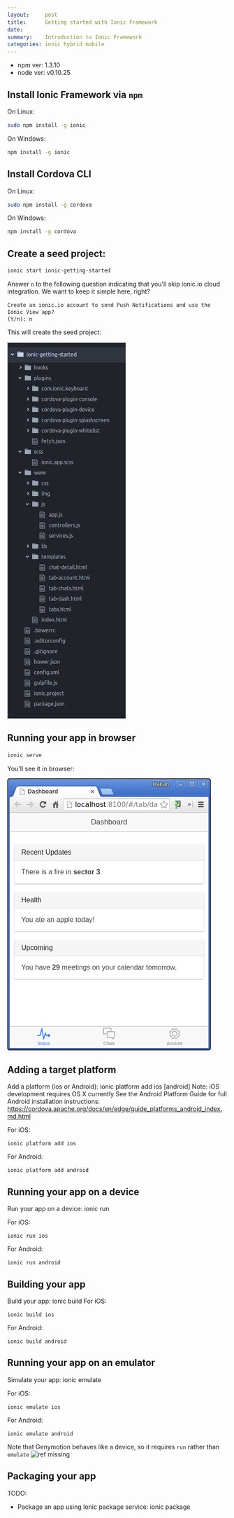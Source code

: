 ```yaml
---
layout:     post
title:      Getting started with Ionic Framework
date:
summary:    Introduction to Ionic Framework
categories: ionic hybrid mobile
---
```


- npm ver: 1.3.10
- node ver: v0.10.25


 Install Ionic Framework via `npm`
 ---

On Linux:
```bash
sudo npm install -g ionic
```

On Windows:
```bash
npm install -g ionic
```

Install Cordova CLI
---

On Linux:
```bash
sudo npm install -g cordova
```

On Windows:
```cmd
npm install -g cordova
```
Create a seed project:
---

```bash
ionic start ionic-getting-started
```

Answer `n` to the following question indicating that you'll skip ionic.io cloud integration. We want to keep it simple here, right?

```
Create an ionic.io account to send Push Notifications and use the Ionic View app?
(Y/n): n
```
This will create the seed project:

![Ionic seed project](../assets/Screenshot-2015-09-09.png)


Running your app in browser
---

```bash
ionic serve
```

You'll see it in browser:

![Project running in browser](../assets/Screenshot-2015-09-09-2.png)

Adding a target platform
---
Add a platform (ios or Android): ionic platform add ios [android]
  Note: iOS development requires OS X currently
  See the Android Platform Guide for full Android installation instructions:
  https://cordova.apache.org/docs/en/edge/guide_platforms_android_index.md.html

For iOS:
```
ionic platform add ios
```
For Android:
```
ionic platform add android
```

Running your app on a device
---
Run your app on a device: ionic run <PLATFORM>

For iOS:
```
ionic run ios
```
For Android:
```
ionic run android
```

Building your app
---
Build your app: ionic build <PLATFORM>
For iOS:
```
ionic build ios
```
For Android:
```
ionic build android
```

Running your app on an emulator
---
Simulate your app: ionic emulate <PLATFORM>

For iOS:
```
ionic emulate ios
```
For Android:
```
ionic emulate android
```
Note that Genymotion behaves like a device, so it requires `run` rather than `emulate`
![ref missing]()

Packaging your app
---
TODO:
* Package an app using Ionic package service: ionic package <MODE> <PLATFORM>
